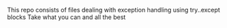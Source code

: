 This repo consists of files dealing with exception handling using try..except blocks
Take what you can and all the best
